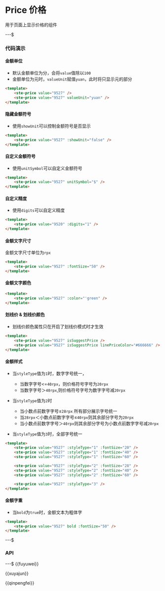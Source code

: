 # Price 价格

用于页面上显示价格的组件

---$

### 代码演示

#### 金额单位

- 默认金额单位为分，会将`value`值除以`100`
- 金额单位为元时，`valueUnit`赋值`yuan`，此时将只显示元的部分

```html
<template>
    <ste-price value="9527" />
    <ste-price value="9527" valueUnit="yuan" />
</template>
```

#### 隐藏金额符号

- 使用`showUnit`可以控制金额符号是否显示

```html
<template>
    <ste-price value="9527" :showUnit="false" />
</template>
```

#### 自定义金额符号

- 使用`unitSymbol`可以自定义金额符号

```html
<template>
    <ste-price value="9527" unitSymbol="$" />
</template>
```

#### 自定义精度

- 使用`digits`可以自定义精度

```html
<template>
    <ste-price value="9520" :digits="1" />
</template>
```

#### 金额文字尺寸

金额文字尺寸单位为`rpx`

```html
<template>
    <ste-price value="9527" :fontSize="50" />
</template>
```

#### 金额文字颜色

```html
<template>
    <ste-price value="9527" :color="'green" />
</template>
```

#### 划线价 & 划线价颜色

- 划线价颜色属性只在开启了划线价模式时才生效

```html
<template>
    <ste-price value="9527" isSuggestPrice />
    <ste-price value="9527" isSuggestPrice linePriceColor="#666666" />
</template>
```

#### 金额样式

- 当`styleType`值为`1`时，数字字号统一，

    - 当数字字号<=`40rpx`，则价格符号字号为`20rpx`
    - 当数字字号＞`40rpx`,则价格符号字号为数字字号减`20rpx`

- 当`styleType`值为`2`时
    - 当小数点前数字字号≤`28rpx` 所有部分展示字号统一
    - 当`28rpx`＜小数点前数字字号≤`40rpx`则其余部分字号为`20rpx`
    - 当小数点前数字字号＞`40rpx`则其余部分字号为小数点前数字字号减`20rpx`
- 当`styleType`值为`3`时，全部字号统一

```html
<template>
    <ste-price value="9527" :styleType="1" :fontSize="20" />
    <ste-price value="9527" :styleType="1" :fontSize="40" />
    <ste-price value="9527" :styleType="1" :fontSize="60" />

    <ste-price value="9527" :styleType="2" :fontSize="28" />
    <ste-price value="9527" :styleType="2" :fontSize="40" />
    <ste-price value="9527" :styleType="2" :fontSize="60" />

    <ste-price value="9527" :styleType="3" />
</template>
```

#### 金额字重

- 当`bold`为`true`时，金额文本为粗体字

```html
<template>
    <ste-price value="9527" bold :fontSize="50" />
</template>
```

---$

### API

<!-- props -->

---$
{{fuyuwei}}

{{xuyajun}}

{{qinpengfei}}
